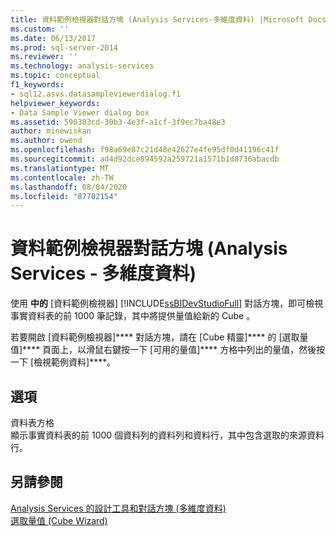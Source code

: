 ```yaml
---
title: 資料範例檢視器對話方塊 (Analysis Services-多維度資料) |Microsoft Docs
ms.custom: ''
ms.date: 06/13/2017
ms.prod: sql-server-2014
ms.reviewer: ''
ms.technology: analysis-services
ms.topic: conceptual
f1_keywords:
- sql12.asvs.datasampleviewerdialog.f1
helpviewer_keywords:
- Data Sample Viewer dialog box
ms.assetid: 590383cd-30b3-4e3f-a1cf-3f9ec7ba48e3
author: minewiskan
ms.author: owend
ms.openlocfilehash: f98a69e87c21d48e42627e4fe95df0d41196c41f
ms.sourcegitcommit: ad4d92dce894592a259721a1571b1d8736abacdb
ms.translationtype: MT
ms.contentlocale: zh-TW
ms.lasthandoff: 08/04/2020
ms.locfileid: "87702154"
---
```

# <a name="data-sample-viewer-dialog-box-analysis-services---multidimensional-data"></a>資料範例檢視器對話方塊 (Analysis Services - 多維度資料)
  使用 **中的** [資料範例檢視器] [!INCLUDE[ssBIDevStudioFull](../includes/ssbidevstudiofull-md.md)] 對話方塊，即可檢視事實資料表的前 1000 筆記錄，其中將提供量值給新的 Cube 。  
  
 若要開啟 [資料範例檢視器]**** 對話方塊，請在 [Cube 精靈]**** 的 [選取量值]**** 頁面上，以滑鼠右鍵按一下 [可用的量值]**** 方格中列出的量值，然後按一下 [檢視範例資料]****。  
  
## <a name="options"></a>選項  
 資料表方格  
 顯示事實資料表的前 1000 個資料列的資料列和資料行，其中包含選取的來源資料行。  
  
## <a name="see-also"></a>另請參閱  
 [Analysis Services 的設計工具和對話方塊 &#40;多維度資料&#41;](analysis-services-designers-and-dialog-boxes-multidimensional-data.md)   
 [選取量值 &#40;Cube Wizard&#41;](select-measures-cube-wizard.md)  
  
  
